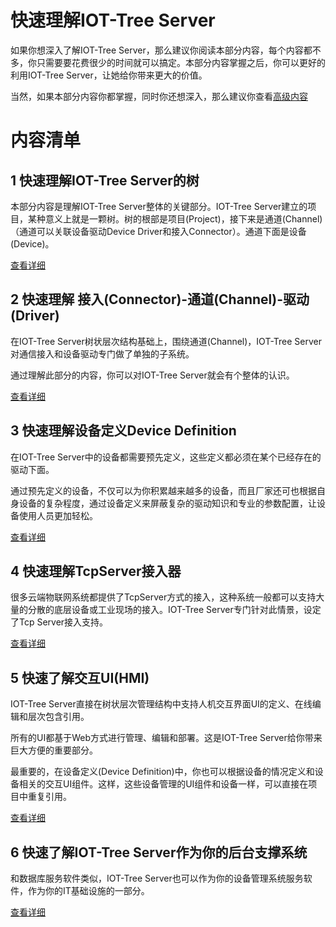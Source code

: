 快速理解IOT-Tree Server
==

如果你想深入了解IOT-Tree Server，那么建议你阅读本部分内容，每个内容都不多，你只需要要花费很少的时间就可以搞定。本部分内容掌握之后，你可以更好的利用IOT-Tree Server，让她给你带来更大的价值。

当然，如果本部分内容你都掌握，同时你还想深入，那么建议你查看[高级内容][advanced_link]

# 内容清单

## 1 快速理解IOT-Tree Server的树

本部分内容是理解IOT-Tree Server整体的关键部分。IOT-Tree Server建立的项目，某种意义上就是一颗树。树的根部是项目(Project)，接下来是通道(Channel)（通道可以关联设备驱动Device Driver和接入Connector）。通道下面是设备(Device)。

[查看详细][qn_tree]

## 2 快速理解 接入(Connector)-通道(Channel)-驱动(Driver)

在IOT-Tree Server树状层次结构基础上，围绕通道(Channel)，IOT-Tree Server对通信接入和设备驱动专门做了单独的子系统。

通过理解此部分的内容，你可以对IOT-Tree Server就会有个整体的认识。

[查看详细][qn_chconndrv]

## 3 快速理解设备定义Device Definition

在IOT-Tree Server中的设备都需要预先定义，这些定义都必须在某个已经存在的驱动下面。

通过预先定义的设备，不仅可以为你积累越来越多的设备，而且厂家还可也根据自身设备的复杂程度，通过设备定义来屏蔽复杂的驱动知识和专业的参数配置，让设备使用人员更加轻松。

[查看详细][qn_devdef]

## 4 快速理解TcpServer接入器

很多云端物联网系统都提供了TcpServer方式的接入，这种系统一般都可以支持大量的分散的底层设备或工业现场的接入。IOT-Tree Server专门针对此情景，设定了Tcp Server接入支持。

[查看详细][qn_conn_tcpserver]

## 5 快速了解交互UI(HMI)

IOT-Tree Server直接在树状层次管理结构中支持人机交互界面UI的定义、在线编辑和层次包含引用。

所有的UI都基于Web方式进行管理、编辑和部署。这是IOT-Tree Server给你带来巨大方便的重要部分。

最重要的，在设备定义(Device Definition)中，你也可以根据设备的情况定义和设备相关的交互UI组件。这样，这些设备管理的UI组件和设备一样，可以直接在项目中重复引用。

[查看详细][qn_hmi]

## 6 快速了解IOT-Tree Server作为你的后台支撑系统

和数据库服务软件类似，IOT-Tree Server也可以作为你的设备管理系统服务软件，作为你的IT基础设施的一部分。

[查看详细][qn_server]

[qn_tree]: ./quick_know_tree.md
[qn_chconndrv]: ./quick_know_ch_conn_drv.md
[qn_devdef]: ./quick_know_devdef.md
[qn_hmi]: ./quick_know_hmi.md
[qn_server]: ./quick_know_server.md

[qn_conn_tcpserver]: ./quick_know_connector_tpcserver.md
[advanced_link]: ../advanced/index.md

